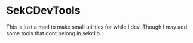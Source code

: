 SekCDevTools
============
This is just a mod to make small utilities for while I dev. Though I may add some tools that dont belong in sekclib.
